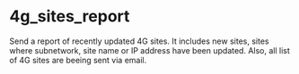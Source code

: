 # 4g_sites_report

Send a report of recently updated 4G sites. It includes new sites, sites where subnetwork, site name or IP address have been updated. Also, all list of 4G sites are beeing sent via email.
